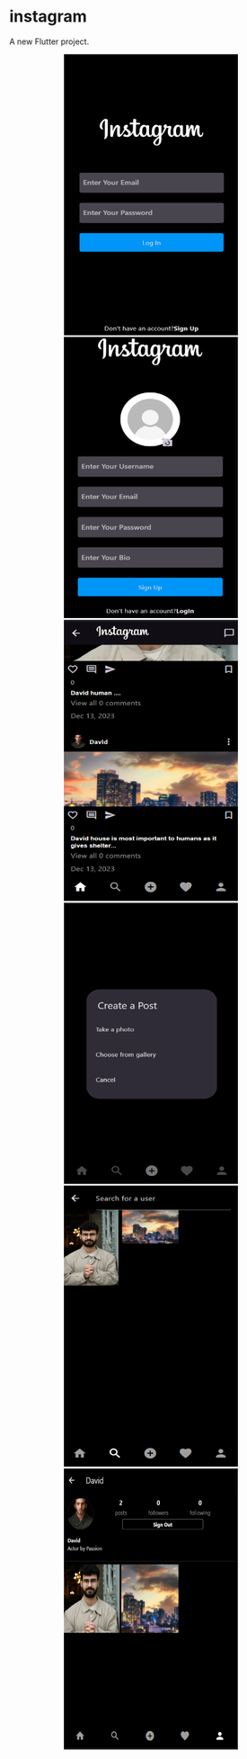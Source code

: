 # instagram
A new Flutter project.

<div align="center">
  <img src="./Images/Login.png" height="500" width="310">
  <img src="./Images/Register.png" height="500" width="310">
  <img src="./Images/Feed.png" height="500" width="310">
  <img src="./Images/Create_Post.png" height="500" width="310">
  <img src="./Images/Search.png" height="500" width="310">
  <img src="./Images/Profile.png" height="500" width="310">
</div>
